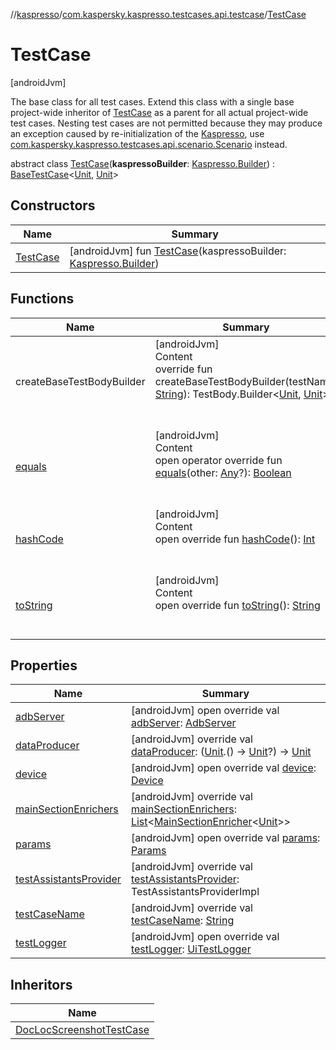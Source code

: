 //[kaspresso](../../index.md)/[com.kaspersky.kaspresso.testcases.api.testcase](../index.md)/[TestCase](index.md)



# TestCase  
 [androidJvm] 

The base class for all test cases. Extend this class with a single base project-wide inheritor of [TestCase](index.md) as a parent for all actual project-wide test cases. Nesting test cases are not permitted because they may produce an exception caused by re-initialization of the [Kaspresso](../../com.kaspersky.kaspresso.kaspresso/-kaspresso/index.md), use [com.kaspersky.kaspresso.testcases.api.scenario.Scenario](../../com.kaspersky.kaspresso.testcases.api.scenario/-scenario/index.md) instead.

abstract class [TestCase](index.md)(**kaspressoBuilder**: [Kaspresso.Builder](../../com.kaspersky.kaspresso.kaspresso/-kaspresso/-builder/index.md)) : [BaseTestCase](../-base-test-case/index.md)<[Unit](https://kotlinlang.org/api/latest/jvm/stdlib/kotlin/-unit/index.html), [Unit](https://kotlinlang.org/api/latest/jvm/stdlib/kotlin/-unit/index.html)>    


## Constructors  
  
|  Name|  Summary| 
|---|---|
| [TestCase](-test-case.md)|  [androidJvm] fun [TestCase](-test-case.md)(kaspressoBuilder: [Kaspresso.Builder](../../com.kaspersky.kaspresso.kaspresso/-kaspresso/-builder/index.md))   <br>


## Functions  
  
|  Name|  Summary| 
|---|---|
| createBaseTestBodyBuilder| [androidJvm]  <br>Content  <br>override fun createBaseTestBodyBuilder(testName: [String](https://kotlinlang.org/api/latest/jvm/stdlib/kotlin/-string/index.html)): TestBody.Builder<[Unit](https://kotlinlang.org/api/latest/jvm/stdlib/kotlin/-unit/index.html), [Unit](https://kotlinlang.org/api/latest/jvm/stdlib/kotlin/-unit/index.html)>  <br><br><br>
| [equals](https://kotlinlang.org/api/latest/jvm/stdlib/kotlin/-any/equals.html)| [androidJvm]  <br>Content  <br>open operator override fun [equals](https://kotlinlang.org/api/latest/jvm/stdlib/kotlin/-any/equals.html)(other: [Any](https://kotlinlang.org/api/latest/jvm/stdlib/kotlin/-any/index.html)?): [Boolean](https://kotlinlang.org/api/latest/jvm/stdlib/kotlin/-boolean/index.html)  <br><br><br>
| [hashCode](https://kotlinlang.org/api/latest/jvm/stdlib/kotlin/-any/hash-code.html)| [androidJvm]  <br>Content  <br>open override fun [hashCode](https://kotlinlang.org/api/latest/jvm/stdlib/kotlin/-any/hash-code.html)(): [Int](https://kotlinlang.org/api/latest/jvm/stdlib/kotlin/-int/index.html)  <br><br><br>
| [toString](https://kotlinlang.org/api/latest/jvm/stdlib/kotlin/-any/to-string.html)| [androidJvm]  <br>Content  <br>open override fun [toString](https://kotlinlang.org/api/latest/jvm/stdlib/kotlin/-any/to-string.html)(): [String](https://kotlinlang.org/api/latest/jvm/stdlib/kotlin/-string/index.html)  <br><br><br>


## Properties  
  
|  Name|  Summary| 
|---|---|
| [adbServer](index.md#com.kaspersky.kaspresso.testcases.api.testcase/TestCase/adbServer/#/PointingToDeclaration/)|  [androidJvm] open override val [adbServer](index.md#com.kaspersky.kaspresso.testcases.api.testcase/TestCase/adbServer/#/PointingToDeclaration/): [AdbServer](../../com.kaspersky.kaspresso.device.server/-adb-server/index.md)   <br>
| [dataProducer](index.md#com.kaspersky.kaspresso.testcases.api.testcase/TestCase/dataProducer/#/PointingToDeclaration/)|  [androidJvm] override val [dataProducer](index.md#com.kaspersky.kaspresso.testcases.api.testcase/TestCase/dataProducer/#/PointingToDeclaration/): ([Unit](https://kotlinlang.org/api/latest/jvm/stdlib/kotlin/-unit/index.html).() -> [Unit](https://kotlinlang.org/api/latest/jvm/stdlib/kotlin/-unit/index.html)?) -> [Unit](https://kotlinlang.org/api/latest/jvm/stdlib/kotlin/-unit/index.html)   <br>
| [device](index.md#com.kaspersky.kaspresso.testcases.api.testcase/TestCase/device/#/PointingToDeclaration/)|  [androidJvm] open override val [device](index.md#com.kaspersky.kaspresso.testcases.api.testcase/TestCase/device/#/PointingToDeclaration/): [Device](../../com.kaspersky.kaspresso.device/-device/index.md)   <br>
| [mainSectionEnrichers](index.md#com.kaspersky.kaspresso.testcases.api.testcase/TestCase/mainSectionEnrichers/#/PointingToDeclaration/)|  [androidJvm] override val [mainSectionEnrichers](index.md#com.kaspersky.kaspresso.testcases.api.testcase/TestCase/mainSectionEnrichers/#/PointingToDeclaration/): [List](https://kotlinlang.org/api/latest/jvm/stdlib/kotlin.collections/-list/index.html)<[MainSectionEnricher](../../com.kaspersky.kaspresso.enricher/-main-section-enricher/index.md)<[Unit](https://kotlinlang.org/api/latest/jvm/stdlib/kotlin/-unit/index.html)>>   <br>
| [params](index.md#com.kaspersky.kaspresso.testcases.api.testcase/TestCase/params/#/PointingToDeclaration/)|  [androidJvm] open override val [params](index.md#com.kaspersky.kaspresso.testcases.api.testcase/TestCase/params/#/PointingToDeclaration/): [Params](../../com.kaspersky.kaspresso.params/-params/index.md)   <br>
| [testAssistantsProvider](index.md#com.kaspersky.kaspresso.testcases.api.testcase/TestCase/testAssistantsProvider/#/PointingToDeclaration/)|  [androidJvm] override val [testAssistantsProvider](index.md#com.kaspersky.kaspresso.testcases.api.testcase/TestCase/testAssistantsProvider/#/PointingToDeclaration/): TestAssistantsProviderImpl   <br>
| [testCaseName](index.md#com.kaspersky.kaspresso.testcases.api.testcase/TestCase/testCaseName/#/PointingToDeclaration/)|  [androidJvm] override val [testCaseName](index.md#com.kaspersky.kaspresso.testcases.api.testcase/TestCase/testCaseName/#/PointingToDeclaration/): [String](https://kotlinlang.org/api/latest/jvm/stdlib/kotlin/-string/index.html)   <br>
| [testLogger](index.md#com.kaspersky.kaspresso.testcases.api.testcase/TestCase/testLogger/#/PointingToDeclaration/)|  [androidJvm] open override val [testLogger](index.md#com.kaspersky.kaspresso.testcases.api.testcase/TestCase/testLogger/#/PointingToDeclaration/): [UiTestLogger](../../com.kaspersky.kaspresso.logger/-ui-test-logger/index.md)   <br>


## Inheritors  
  
|  Name| 
|---|
| [DocLocScreenshotTestCase](../-doc-loc-screenshot-test-case/index.md)

